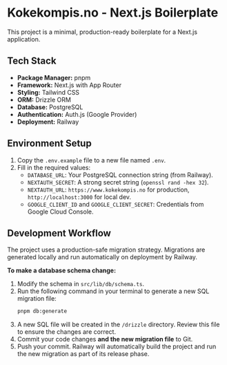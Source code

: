 # Kokekompis.no - Next.js Boilerplate

This project is a minimal, production-ready boilerplate for a Next.js application.

## Tech Stack

- **Package Manager:** pnpm
- **Framework:** Next.js with App Router
- **Styling:** Tailwind CSS
- **ORM:** Drizzle ORM
- **Database:** PostgreSQL
- **Authentication:** Auth.js (Google Provider)
- **Deployment:** Railway

## Environment Setup

1.  Copy the `.env.example` file to a new file named `.env`.
2.  Fill in the required values:
    - `DATABASE_URL`: Your PostgreSQL connection string (from Railway).
    - `NEXTAUTH_SECRET`: A strong secret string (`openssl rand -hex 32`).
    - `NEXTAUTH_URL`: `https://www.kokekompis.no` for production, `http://localhost:3000` for local dev.
    - `GOOGLE_CLIENT_ID` and `GOOGLE_CLIENT_SECRET`: Credentials from Google Cloud Console.

## Development Workflow

The project uses a production-safe migration strategy. Migrations are generated locally and run automatically on deployment by Railway.

**To make a database schema change:**

1.  Modify the schema in `src/lib/db/schema.ts`.
2.  Run the following command in your terminal to generate a new SQL migration file:
    ```bash
    pnpm db:generate
    ```
3.  A new SQL file will be created in the `/drizzle` directory. Review this file to ensure the changes are correct.
4.  Commit your code changes **and the new migration file** to Git.
5.  Push your commit. Railway will automatically build the project and run the new migration as part of its release phase.
